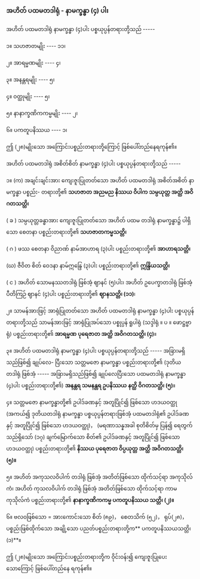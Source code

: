 ### အဟိတ် ပထမတဒါရုံ - နာမက္ခန္ဓာ (၄) ပါး

အဟိတ် ပထမတဒါရုံ နာမက္ခန္ဓာ (၄)ပါး ပစ္စယုပ္ပန်တရားတို့သည် -----

၁။ သဟဇာတမျိုး ---- ၁၁၊

၂။ အာရမ္မဏမျိုး ---- ၄၊

၃။ အနန္တရမျိုး ---- ၅၊

၄။ ဝတ္ထုမျိုး ---- ၅၊

၅။ နာနာက္ခဏိကကမ္မမျိုး ---- ၂၊

၆။ ပကတူပနိဿယ ---- ၁၊

ဤ (၂၈)မျိုးသော အကြောင်းပစ္စည်းတရားတို့ကြောင့် ဖြစ်ပေါ်တည်နေရကုန်၏။

အဟိတ် ပထမတဒါရုံ အစိတ်စိတ် နာမက္ခန္ဓာ (၄)ပါး ပစ္စယုပ္ပန်တရားတို့သည် -----

၁။ (က) အချင်းချင်းအား ကျေးဇူးပြုတတ်သော အဟိတ် ပထမတဒါရုံ အစိတ်အစိတ် နာမက္ခန္ဓာ ပစ္စည်း-
တရားတို့၏ **သဟဇာတ အညမည နိဿယ ဝိပါက သမ္ပယုတ္တ အတ္ထိ အဝိဂတသတ္တိ၊**

( ခ ) သမ္ပယုတ္တခန္ဓာအား ကျေးဇူးပြုတတ်သော အဟိတ် ပထမ တဒါရုံ နာမက္ခန္ဓာ၌ ပါရှိသော စေတနာ
ပစ္စည်းတရားတို့၏ **သဟဇာတကမ္မသတ္တိ၊**

( ဂ ) ဖဿ စေတနာ ဝိညာဏ် နာမ်အာဟာရ (၃)ပါး ပစ္စည်းတရားတို့၏ **အာဟာရသတ္တိ၊**

(ဃ) ဇီဝိတ စိတ် ဝေဒနာ နာမ်ဣန္ဒြေ (၃)ပါး ပစ္စည်းတရားတို့၏ **ဣန္ဒြိယသတ္တိ၊**

( င ) အဟိတ် သောမနဿတဒါရုံ ဖြစ်အံ့ ဈာနင် (၅)ပါး၊ အဟိတ် ဥပေက္ခာတဒါရုံ ဖြစ်အံ့ ပီတိကြဉ်
ဈာနင် (၄)ပါး ပစ္စည်းတရားတို့၏ **ဈာနသတ္တိ၊ (၁၁)**၊

၂။ သာမန်အားဖြင့် အာရုံပြုတတ်သော အဟိတ် ပထမတဒါရုံ နာမက္ခန္ဓာ (၄)ပါး ပစ္စယုပ္ပန်တရားတို့သည်
သာမန်အားဖြင့် အာရုံပြုအပ်သော ပစ္စုပ္ပန် ရူပါရုံ (သဒ္ဒါရုံ ။ ပ ။ ဖောဋ္ဌဗ္ဗာရုံ) ပစ္စည်းတရားတို့၏ **အာရမ္မဏ**
**ပုရေဇာတ အတ္ထိ အဝိဂတသတ္တိ၊ (၄)**။

၃။ အဟိတ် ပထမတဒါရုံ နာမက္ခန္ဓာ (၄)ပါး ပစ္စယုပ္ပန်တရားတို့သည် ----- အခြားမရှိသည်ဖြစ်၍ ချုပ်လေ-
ပြီးသော သတ္တမဇော နာမက္ခန္ဓာ ပစ္စည်းတရားတို့၏ (ဒုတိယတဒါရုံ ဖြစ်အံ့ ----- အခြားမရှိသည်ဖြစ်၍
ချုပ်လေပြီးသော ပထမတဒါရုံ နာမက္ခန္ဓာ (၄)ပါး ပစ္စည်းတရားတို့၏) **အနန္တရ သမနန္တရ ဥပနိဿယ**
**နတ္ထိ ဝိဂတသတ္တိ၊ (၅)**။

၄။ သတ္တမဇော နာမက္ခန္ဓာတို့၏ ဥပါဒ်ခဏနှင့် အတူပြိုင်၍ ဖြစ်သော ဟဒယဝတ္ထု (အကယ်၍ ဒုတိယတဒါရုံ
နာမက္ခန္ဓာ ပစ္စယုပ္ပန်တရားဖြစ်အံ့ ပထမတဒါရုံ၏ ဥပါဒ်ခဏနှင့် အတူပြိုင်၍ ဖြစ်သော ဟဒယဝတ္ထု)，
(မရဏာသန္နအခါ စုတိစိတ်မှ ပြန်၍ ရေတွက်သည်ရှိသော် (၁၇) ချက်မြောက်သော စိတ်၏ ဥပါဒ်ခဏနှင့်
အတူပြိုင်၍ ဖြစ်သော ဟဒယဝတ္ထု) ပစ္စည်းတရားတို့၏ **နိဿယ ပုရေဇာတ ဝိပ္ပယုတ္တ အတ္ထိ အဝိဂတသတ္တိ၊**
**(၅)။**

၅။ အဟိတ် အကုသလဝိပါက် တဒါရုံ ဖြစ်အံ့ အတိတ်ဖြစ်သော ထိုက်သင့်ရာ အကုသိုလ်ကံ၊ အဟိတ်
ကုသလဝိပါက် တဒါရုံ ဖြစ်အံ့ အတိတ်ဖြစ်သော ထိုက်သင့်ရာ ကာမကုသိုလ်ကံ ပစ္စည်းတရားတို့၏
**နာနာက္ခဏိကကမ္မ ပကတူပနိဿယ သတ္တိ၊ (၂)။**

၆။ ဗလ၀ဖြစ်သော = အားကောင်းသော စိတ် (၈၉)， စေတသိက် (၅၂)， ရုပ်(၂၈)， ပစ္စည်းဖြစ်ထိုက်သော
အချို့သော ပညတ်ပစ္စည်းတရားတို့က** ပကတူပနိဿယသတ္တိ၊ (၁)**။

ဤ (၂၈)မျိုးသော အကြောင်းပစ္စည်းတရားတို့က ဝိုင်းဝန်း၍ ကျေးဇူးပြုပေးသောကြောင့် ဖြစ်ပေါ်တည်နေ
ရကုန်၏။